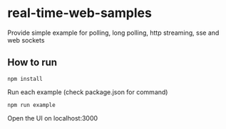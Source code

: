 # real-time-web-samples
Provide simple example for polling, long polling, http streaming, sse and web sockets


## How to run

`npm install`

Run each example (check package.json for command)

`npm run example` 

Open the UI on localhost:3000
